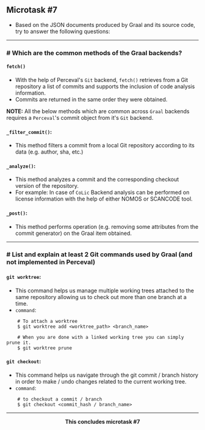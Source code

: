 ## Microtask #7

- Based on the JSON documents produced by Graal and its source code, try to answer the following questions:

<hr>

### # Which are the common methods of the Graal backends?

#### `fetch()`

- With the help of Perceval's `Git` backend, `fetch()` retrieves from a Git repository a list of commits and supports the inclusion of code analysis information.
- Commits are returned in the same order they were obtained.

**NOTE:** All the below methods which are common across `Graal` backends requires a `Perceval`'s commit object from it's `Git` backend.
<br>

#### `_filter_commit()`:

- This method filters a commit from a local Git repository according to its data (e.g. author, sha, etc.)

#### `_analyze()`:

- This method analyzes a commit and the corresponding checkout version of the repository.
- For example: In case of `CoLic` Backend analysis can be performed on license information with the help of either NOMOS or SCANCODE tool.

#### `_post()`:

- This method performs operation (e.g. removing some attributes from the commit generator) on the Graal item obtained.

<hr>

### # List and explain at least 2 Git commands used by Graal (and not implemented in Perceval)

#### `git worktree`:

- This command helps us manage multiple working trees attached to the same repository allowing us to check out more than one branch at a time.
- `command`:

```
    # To attach a worktree
    $ git worktree add <worktree_path> <branch_name>

    # When you are done with a linked working tree you can simply prune it.
    $ git worktree prune
```

#### `git checkout`:

- This command helps us navigate through the git commit / branch history in order to make / undo changes related to the current working tree.
- `command`:

```
    # to checkout a commit / branch
    $ git checkout <commit_hash / branch_name>
```

<hr>
<div align="center">
    <b> This concludes microtask #7 </b>
</div>
